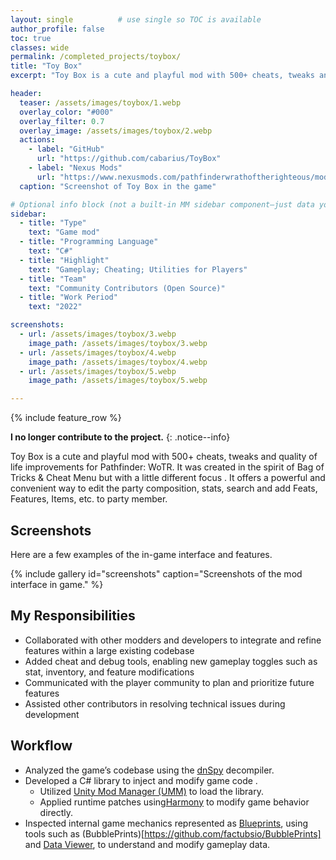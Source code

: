 ```yaml
---
layout: single          # use single so TOC is available
author_profile: false
toc: true
classes: wide
permalink: /completed_projects/toybox/
title: "Toy Box"
excerpt: "Toy Box is a cute and playful mod with 500+ cheats, tweaks and quality of life improvements for Pathfinder: WoTR."

header:
  teaser: /assets/images/toybox/1.webp 
  overlay_color: "#000"
  overlay_filter: 0.7
  overlay_image: /assets/images/toybox/2.webp 
  actions:
    - label: "GitHub"
      url: "https://github.com/cabarius/ToyBox"
    - label: "Nexus Mods"
      url: "https://www.nexusmods.com/pathfinderwrathoftherighteous/mods/8"
  caption: "Screenshot of Toy Box in the game"

# Optional info block (not a built-in MM sidebar component—just data you can render manually if you want)
sidebar:
  - title: "Type"
    text: "Game mod"
  - title: "Programming Language"
    text: "C#"
  - title: "Highlight"
    text: "Gameplay; Cheating; Utilities for Players"
  - title: "Team"
    text: "Community Contributors (Open Source)"
  - title: "Work Period"
    text: "2022"

screenshots:
  - url: /assets/images/toybox/3.webp
    image_path: /assets/images/toybox/3.webp
  - url: /assets/images/toybox/4.webp
    image_path: /assets/images/toybox/4.webp
  - url: /assets/images/toybox/5.webp
    image_path: /assets/images/toybox/5.webp

---
```

{% include feature_row %}

**I no longer contribute to the project.**
{: .notice--info}

Toy Box is a cute and playful mod with 500+ cheats, tweaks and quality of life improvements for Pathfinder: WoTR. It was created in the spirit of Bag of Tricks & Cheat Menu but with a little different focus . It offers a powerful and convenient way to edit the party composition, stats, search and add Feats, Features, Items, etc. to party member.

## Screenshots
Here are a few examples of the in-game interface and features.

{% include gallery id="screenshots" caption="Screenshots of the mod interface in game." %}

## My Responsibilities
+ Collaborated with other modders and developers to integrate and refine features within a large existing codebase  
+ Added cheat and debug tools, enabling new gameplay toggles such as stat, inventory, and feature modifications  
+ Communicated with the player community to plan and prioritize future features  
+ Assisted other contributors in resolving technical issues during development  

## Workflow
+ Analyzed the game’s codebase using the [dnSpy](https://github.com/dnSpyEx/dnSpy/) decompiler.
+ Developed a C# library to inject and modify game code .
    + Utilized [Unity Mod Manager (UMM)](https://www.nexusmods.com/site/mods/21) to load the library.
    + Applied runtime patches using[Harmony](https://harmony.pardeike.net/) to modify game behavior directly.
+ Inspected internal game mechanics represented as [Blueprints](https://github.com/WittleWolfie/OwlcatModdingWiki/wiki/%5BWrath%5D-Blueprints), using tools such as (BubblePrints)[https://github.com/factubsio/BubblePrints] and [Data Viewer](https://www.nexusmods.com/pathfinderwrathoftherighteous/mods/9), to understand and modify gameplay data.